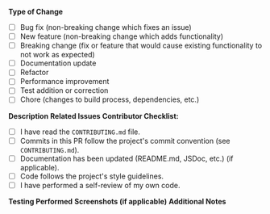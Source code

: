 **Type of Change** 
- [ ] Bug fix (non-breaking change which fixes an issue)
- [ ] New feature (non-breaking change which adds functionality)
- [ ] Breaking change (fix or feature that would cause existing functionality to not work as expected)
- [ ] Documentation update
- [ ] Refactor
- [ ] Performance improvement
- [ ] Test addition or correction
- [ ] Chore (changes to build process, dependencies, etc.)

**Description**
**Related Issues**
**Contributor Checklist:**
- [ ] I have read the `CONTRIBUTING.md` file.
- [ ] Commits in this PR follow the project's commit convention (see `CONTRIBUTING.md`).
- [ ] Documentation has been updated (README.md, JSDoc, etc.) (if applicable).
- [ ] Code follows the project's style guidelines.
- [ ] I have performed a self-review of my own code.

**Testing Performed**
**Screenshots (if applicable)**
**Additional Notes**